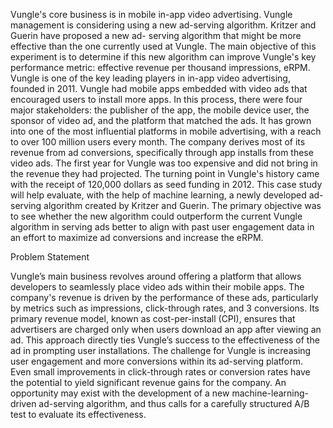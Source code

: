 Vungle's core business is in mobile in-app video advertising. Vungle management is
considering using a new ad-serving algorithm. Kritzer and Guerin have proposed a new ad-
serving algorithm that might be more effective than the one currently used at Vungle. The main
objective of this experiment is to determine if this new algorithm can improve Vungle's key
performance metric: effective revenue per thousand impressions, eRPM.
Vungle is one of the key leading players in in-app video advertising, founded in 2011.
Vungle had mobile apps embedded with video ads that encouraged users to install more apps. In
this process, there were four major stakeholders: the publisher of the app, the mobile device user,
the sponsor of video ad, and the platform that matched the ads.
It has grown into one of the most influential platforms in mobile advertising, with a reach
to over 100 million users every month. The company derives most of its revenue from ad
conversions, specifically through app installs from these video ads. The first year for Vungle was
too expensive and did not bring in the revenue they had projected. The turning point in Vungle's
history came with the receipt of 120,000 dollars as seed funding in 2012.
This case study will help evaluate, with the help of machine learning, a newly developed
ad-serving algorithm created by Kritzer and Guerin. The primary objective was to see whether
the new algorithm could outperform the current Vungle algorithm in serving ads better to align
with past user engagement data in an effort to maximize ad conversions and increase the eRPM.

Problem Statement

Vungle’s main business revolves around offering a platform that allows developers to
seamlessly place video ads within their mobile apps. The company's revenue is driven by the
performance of these ads, particularly by metrics such as impressions, click-through rates, and
3
conversions. Its primary revenue model, known as cost-per-install (CPI), ensures that advertisers
are charged only when users download an app after viewing an ad. This approach directly ties
Vungle’s success to the effectiveness of the ad in prompting user installations.
The challenge for Vungle is increasing user engagement and more conversions within its
ad-serving platform. Even small improvements in click-through rates or conversion rates have
the potential to yield significant revenue gains for the company. An opportunity may exist with
the development of a new machine-learning-driven ad-serving algorithm, and thus calls for a
carefully structured A/B test to evaluate its effectiveness.

